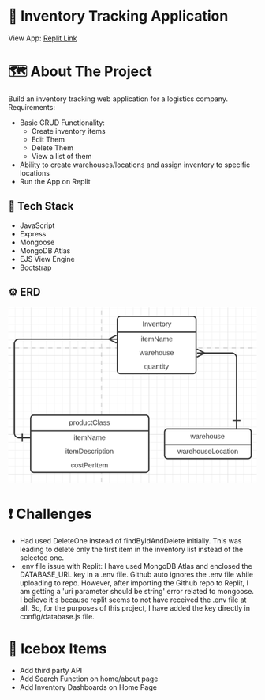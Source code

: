 # 📘 Inventory Tracking Application
View App: [Replit Link](https://replit.com/join/qzkcnighkl-ani0104)

# 🗺️ About The Project 
Build an inventory tracking web application for a logistics company.
Requirements:
* Basic CRUD Functionality:
   * Create inventory items
   * Edit Them
   * Delete Them
   * View a list of them
* Ability to create warehouses/locations and assign inventory to specific locations
* Run the App on Replit

## 🔧 Tech Stack

* JavaScript
* Express
* Mongoose
* MongoDB Atlas
* EJS View Engine
* Bootstrap


## ⚙️ ERD 

![ERD](/public/images/ERD-inventory-tracking-app.png)

# ❗ Challenges 

* Had used DeleteOne instead of findByIdAndDelete initially. This was leading to delete only the first item in the inventory list instead of the selected one.
* .env file issue with Replit: I have used MongoDB Atlas and enclosed the DATABASE_URL key in a .env file. Github auto ignores the .env file while uploading to repo. However, after importing the Github repo to Replit, I am getting a 'uri parameter should be string' error related to mongoose. I believe it's because replit seems to not have received the .env file at all. So, for the purposes of this project, I have added the key directly in config/database.js file.



# 🍧 Icebox Items

* Add third party API 
* Add Search Function on home/about page
* Add Inventory Dashboards on Home Page

